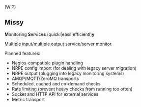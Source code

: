 
(WiP)

## Missy

**M**onitor**i**ng **S**ervice**s** (quickl|easil|efficientl)**y**

Multiple input/multiple output service/server monitor.

Planned features:

* Nagios-compatible plugin handling
* NRPE config import (for dealing with legacy server migration)
* NRPE output (plugging into legacy monitoring systems)
* AMQP/MQTT/ZeroMQ transports
* Scheduled, cached and on-demand checks
* Rate limiting (prevent heavy checks from running too often)
* Socket and HTTP API for external services
* Metric transport
